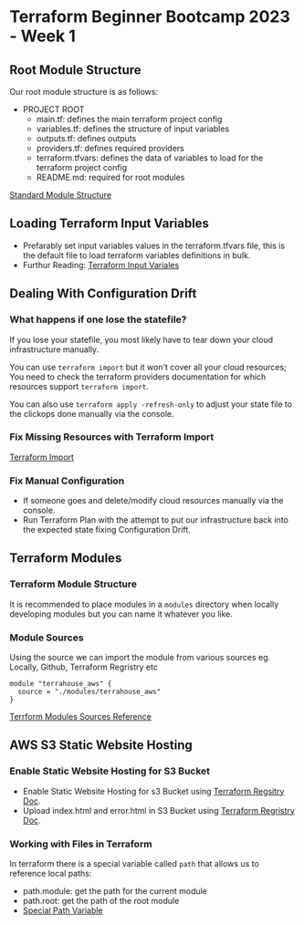 # Terraform Beginner Bootcamp 2023 - Week 1

## Root Module Structure
Our root module structure is as follows: 
- PROJECT ROOT
    - main.tf: defines the main terraform project config
    - variables.tf: defines the structure of input variables
    - outputs.tf: defines outputs
    - providers.tf: defines required providers
    - terraform.tfvars: defines the data of variables to load for the terraform project config
    - README.md: required for root modules

[Standard Module Structure](https://developer.hashicorp.com/terraform/language/modules/develop/structure)

## Loading Terraform Input Variables
- Prefarably set input variables values in the terraform.tfvars file, this is the default file to load terraform variables definitions in bulk.
- Furthur Reading: [Terraform Input Variales](https://developer.hashicorp.com/terraform/language/values/variables)

## Dealing With Configuration Drift

### What happens if one lose the statefile? 
If you lose your statefile, you most likely have to tear down your cloud infrastructure manually.

You can use `terraform import` but it won't cover all your cloud resources; You need to check the terraform providers documentation for which resources support `terraform import`. 

You can also use `terraform apply -refresh-only` to adjust your state file to the clickops done manually via the console.

### Fix Missing Resources with Terraform Import
[Terraform Import](https://developer.hashicorp.com/terraform/cli/import)

### Fix Manual Configuration
- If someone goes and delete/modify cloud resources manually via the console.
- Run Terraform Plan with the attempt to put our infrastructure back into the expected state fixing Configuration Drift.


## Terraform Modules

### Terraform Module Structure
It is recommended to place modules in a `modules` directory when locally developing modules but you can name it whatever you like.

### Module Sources 
Using the source we can import the module from various sources eg. Locally, Github, Terraform Regristry etc
```
module "terrahouse_aws" {
  source = "./modules/terrahouse_aws"
}
```
[Terrform Modules Sources Reference](https://developer.hashicorp.com/terraform/language/modules/sources)

## AWS S3 Static Website Hosting

### Enable Static Website Hosting for S3 Bucket
- Enable Static Website Hosting for s3 Bucket using [Terraform Regsitry Doc](https://registry.terraform.io/providers/hashicorp/aws/latest/docs/resources/s3_bucket_website_configuration).
- Upload index.html and error.html in S3 Bucket using [Terraform Regristry Doc](https://registry.terraform.io/providers/hashicorp/aws/latest/docs/resources/s3_object).

### Working with Files in Terraform 
In terraform there is a special variable called `path` that allows us to reference local paths:
- path.module: get the path for the current module
- path.root: get the path of the root module
- [Special Path Variable](https://developer.hashicorp.com/terraform/language/expressions/references)